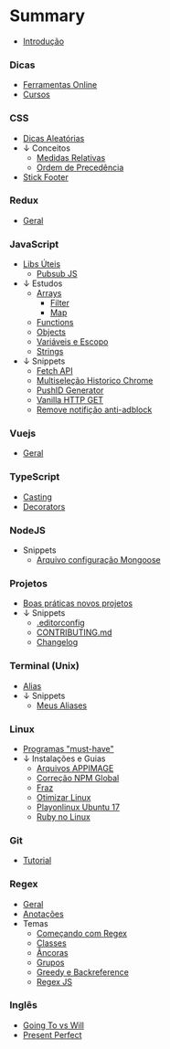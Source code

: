 # Summary

* [Introdução](README.md)

### Dicas
 * [Ferramentas Online](./subjects/utils/online-tools.md)
 * [Cursos](./subjects/utils/courses.md)

### CSS
  * [Dicas Aleatórias](./subjects/css/random-tips.md)
  * ↓ Conceitos
    * [Medidas Relativas](./subjects/css/relative-mesure.md)
    * [Ordem de Precedência](./subjects/css/precedence.md)
  * [Stick Footer](./subjects/css/stick-footer.md)

### Redux
  * [Geral](./subjects/redux/README.md)

### JavaScript
  * [Libs Úteis](./subjects/javascript/utils-libs.md)
    * [Pubsub JS](./subjects/javascript/pubsub-js.md)
  * ↓ Estudos
    * [Arrays](./subjects/javascript/studies/array/array.md)
      * [Filter](./subjects/javascript/studies/array/filter.md)
      * [Map](./subjects/javascript/studies/array/map.md)
    * [Functions](./subjects/javascript/studies/functions.md)
    * [Objects](./subjects/javascript/studies/objects.md)
    * [Variáveis e Escopo](./subjects/javascript/studies/variables-scope.md)
    * [Strings](./subjects/javascript/studies/string.md)
  * ↓ Snippets
    * [Fetch API](./subjects/javascript/snippets/fetch-api.md)
    * [Multiseleção Historico Chrome](./subjects/javascript/snippets/multiselect-histories-chrome.md)
    * [PushID Generator](./subjects/javascript/snippets/pushid-generator.md)
    * [Vanilla HTTP GET](./subjects/javascript/snippets/vanilla-request.md)
    * [Remove notifição anti-adblock](./subjects/javascript/snippets/clean-ad-exame.md)

### Vuejs
  * [Geral](./subjects/vuejs/all.md)

### TypeScript
  * [Casting](./subjects/typescript/casting.md)
  * [Decorators](./subjects/typescript/decorators.md)

### NodeJS
  * Snippets
    * [Arquivo configuração Mongoose](./subjects/node/snippets/mongoose-config.md)

### Projetos
  * [Boas práticas novos projetos](./subjects/projects/best-pratices-new-project.md)
  * ↓ Snippets
    * [.editorconfig](./subjects/projects/editorconfig.md)
    * [CONTRIBUTING.md](./subjects/projects/contributing.md)
    * [Changelog](./subjects/projects/changelog.md)
  
### Terminal (Unix)
  * [Alias](./subjects/terminal/alias.md)
  * ↓ Snippets
    * [Meus Aliases](./subjects/terminal/snippets/my-aliases.md)

### Linux
  * [Programas "must-have"](./subjects/linux/default-programs.md)
  * ↓ Instalações e Guias
    * [Arquivos APPIMAGE](./subjects/linux/installing/appimage.md)
    * [Correção NPM Global](./subjects/linux/installing/npm-global-fix.md)
    * [Fraz](./subjects/linux/installing/franz.md)
    * [Otimizar Linux](./subjects/linux/installing/optimization.md)
    * [Playonlinux Ubuntu 17](./subjects/linux/installing/playonlinux-ubuntu17.md)
    * [Ruby no Linux](./subjects/linux/installing/ruby-on-linux.md)

### Git
  * [Tutorial](./subjects/git/all.md)

### Regex
  * [Geral](./subjects/regex/README.md)
  * [Anotações](./subjects/regex/notes.md)
  * Temas
    * [Começando com Regex](./subjects/regex/topics/getting-started.md)
    * [Classes](./subjects/regex/topics/char-class.md)
    * [Âncoras](./subjects/regex/topics/anchor.md)
    * [Grupos](./subjects/regex/topics/groups.md)
    * [Greedy e Backreference](./subjects/regex/topics/lazy-greedy.md)
    * [Regex JS](./subjects/regex/topics/regex-js.md)
  

### Inglês
  * [Going To vs Will](./subjects/english/going-to-will.md)
  * [Present Perfect](./subjects/english/present-perfect.md)
